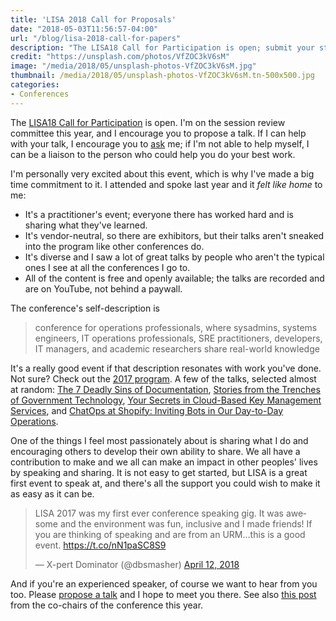 ```yaml
---
title: 'LISA 2018 Call for Proposals'
date: "2018-05-03T11:56:57-04:00"
url: "/blog/lisa-2018-call-for-papers"
description: "The LISA18 Call for Participation is open; submit your story!"
credit: "https://unsplash.com/photos/VfZOC3kV6sM"
image: "/media/2018/05/unsplash-photos-VfZOC3kV6sM.jpg"
thumbnail: /media/2018/05/unsplash-photos-VfZOC3kV6sM.tn-500x500.jpg
categories:
- Conferences
---
```


The [LISA18 Call for
Participation](https://www.usenix.org/conference/lisa18/call-for-participation)
is open. I'm on the session review committee this year, and I encourage you to
propose a talk. If I can help with your talk, I encourage you to
[ask](https://twitter.com/xaprb) me; if I'm not able to help myself, I can be a
liaison to the person who could help you do your best work.

<!--more-->

I'm personally very excited about this event, which is why I've made a big time
commitment to it. I attended and spoke last year and it *felt like home* to me:

- It's a practitioner's event; everyone there has worked hard and is sharing
  what they've learned.
- It's vendor-neutral, so there are exhibitors, but their talks aren't sneaked
  into the program like other conferences do.
- It's diverse and I saw a lot of great talks by people who aren't the typical
  ones I see at all the conferences I go to.
- All of the content is free and openly available; the talks are recorded and
  are on YouTube, not behind a paywall.

The conference's self-description is

> conference for operations professionals, where sysadmins, systems engineers, IT operations professionals, SRE practitioners, developers, IT managers, and academic researchers share real-world knowledge

It's a really good event if that description resonates with work you've done.
Not sure? Check out the [2017 program](https://www.usenix.org/conference/lisa17/conference-program). A few of the talks, selected almost at random: [The 7 Deadly Sins of Documentation](https://www.usenix.org/conference/lisa17/conference-program/presentation/blackwell),  [Stories from the Trenches of Government Technology](https://www.usenix.org/conference/lisa17/presentation/cutts), [Your Secrets in Cloud-Based Key Management Services](https://www.usenix.org/conference/lisa17/conference-program/presentation/oboyle), and [ChatOps at Shopify: Inviting Bots in Our Day-to-Day Operations](https://www.usenix.org/conference/lisa17/conference-program/presentation/niyonkuru).

One of the things I feel most passionately about is sharing what I do and
encouraging others to develop their own ability to share. We all have a
contribution to make and we all can make an impact in other peoples' lives by
speaking and sharing. It is not easy to get started, but LISA is a great first
event to speak at, and there's all the support you could wish to make it as
easy as it can be.

<blockquote class="twitter-tweet" data-lang="en"><p lang="en" dir="ltr">LISA 2017 was my first ever conference speaking gig. It was awesome and the environment was fun, inclusive and I made friends! If you are thinking of speaking and are from an URM…this is a good event. <a href="https://t.co/nN1paSC8S9">https://t.co/nN1paSC8S9</a></p>&mdash; X-pert Dominator (@dbsmasher) <a href="https://twitter.com/dbsmasher/status/984459366718828544?ref_src=twsrc%5Etfw">April 12, 2018</a></blockquote>
<script async src="https://platform.twitter.com/widgets.js" charset="utf-8"></script>

And if you're an experienced speaker, of course we want to hear from you too. Please [propose a talk](https://www.usenix.org/conference/lisa18/call-for-participation) and I hope to meet you there. See also [this post](http://www.brendangregg.com/blog/2018-04-30/usenix-lisa-2018-cfp.html) from the co-chairs of the conference this year.
